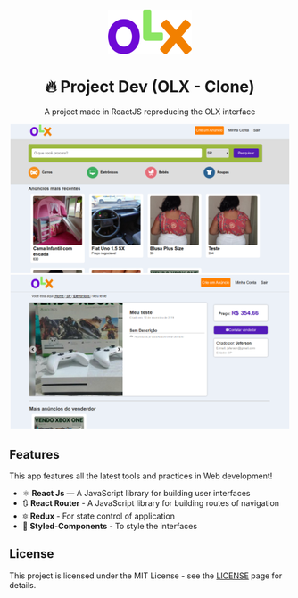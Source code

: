 <h1 align="center">
<br>
  <img src="./src/assests/logo.png" alt="OLX_CLONE" width="150">
<br>
<br>
🔥 Project Dev (OLX - Clone)
</h1>
<p align="center">A project made in ReactJS reproducing the OLX interface</p>
<p align="center">
  <a href="https://opensource.org/licenses/MIT"></a>
    <img src="./src/assests/print1.png" alt="License MIT" width="500">
    <img src="./src/assests/print2.png" alt="License MIT" width="500">

</p>

## Features

This app features all the latest tools and practices in Web development!
- ⚛️ **React Js** — A JavaScript library for building user interfaces
- 🔃 **React Router** - A JavaScript library for building routes of navigation
- 🔯 **Redux** - For state control of application
- 💅 **Styled-Components** - To style the interfaces

## License

This project is licensed under the MIT License - see the [LICENSE](https://opensource.org/licenses/MIT) page for details.
